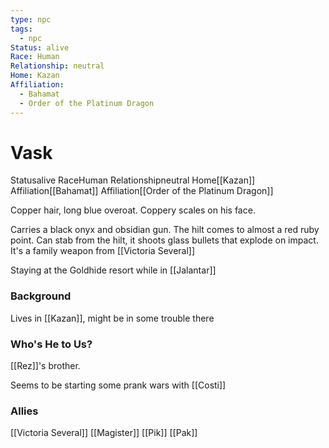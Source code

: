 ```yaml
---
type: npc
tags:
  - npc
Status: alive
Race: Human
Relationship: neutral
Home: Kazan
Affiliation:
  - Bahamat
  - Order of the Platinum Dragon
---
```


# Vask
<span class="dataview inline-field"><span class="inline-field-key">Status</span><span class="inline-field-value">alive</span></span>
<span class="dataview inline-field"><span class="inline-field-key">Race</span><span class="inline-field-value">Human</span></span>
<span class="dataview inline-field"><span class="inline-field-key">Relationship</span><span class="inline-field-value">neutral</span></span>
<span class="dataview inline-field"><span class="inline-field-key">Home</span><span class="inline-field-value">[[Kazan]]</span></span>
<span class="dataview inline-field"><span class="inline-field-key">Affiliation</span><span class="inline-field-value">[[Bahamat]]</span></span>
<span class="dataview inline-field"><span class="inline-field-key">Affiliation</span><span class="inline-field-value">[[Order of the Platinum Dragon]]</span></span>

Copper hair, long blue overoat. Coppery scales on his face. 

Carries a black onyx and obsidian gun. The hilt comes to almost a red ruby point. Can stab from the hilt, it shoots glass bullets that explode on impact. It's a family weapon from [[Victoria Several]]

Staying at the Goldhide resort while in [[Jalantar]]

### Background
Lives in [[Kazan]], might be in some trouble there

### Who's He to Us?
[[Rez]]'s brother. 

Seems to be starting some prank wars with [[Costi]]

### Allies
[[Victoria Several]]
[[Magister]]
[[Pik]]
[[Pak]]